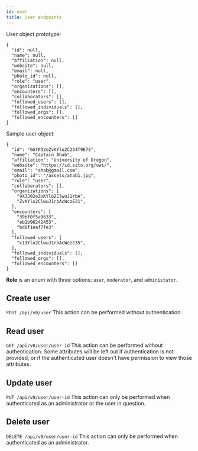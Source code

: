 ```yaml
---
id: user
title: User endpoints
---
```


User object prototype:
```
{
  "id": null,
  "name": null,
  "affiliation": null,
  "website": null,
  "email": null,
  "photo_id": null,
  "role": "user",
  "organizations": [],
  "encounters": [],
  "collaborators": [],
  "followed_users": [],
  "followed_individuals": [],
  "followed_orgs": [],
  "followed_encounters": []
}
```

Sample user object:
```
{
  "id": "GGtP32eZvKYlo2C254T9E7S",
  "name": "Captain Ahab",
  "affiliation": "University of Oregon",
  "website": "https://id.sito.org/uwi/",
  "email": "ahab@gmail.com",
  "photo_id": "/assets/ahab1.jpg",
  "role": "user",
  "collaborators": [],
  "organizations": [
    "9XJJ02eZvKYlo2ClwuJ1rbA",
    "ZvKYlo2ClwuJ1rbAcWczE31",
  ],
  "encounters": [
    "39bf0f5a0633",
    "eb1b96242453",
    "bd8f1eaf7fe3"
  ],
  "followed_users": [
    "c13Ylo2ClwuJ1rbAcWczE35",
  ],
  "followed_individuals": [],
  "followed_orgs": [],
  "followed_encounters": []
}
```
**Role** is an enum with three options: `user`, `moderator`, and `administator`.

## Create user 
`POST /api/v0/user`
This action can be performed without authentication.

## Read user
`GET /api/v0/user/user-id` 
This action can be performed without authentication. Some attributes will be left out if authentication is not provided, or if the authenticated user doesn't have permission to view those attributes.

## Update user 
`PUT /api/v0/user/user-id`
This action can only be performed when authenticated as an administrator or the user in question.

## Delete user 
`DELETE /api/v0/user/user-id`
This action can only be performed when authenticated as an administrator. 
